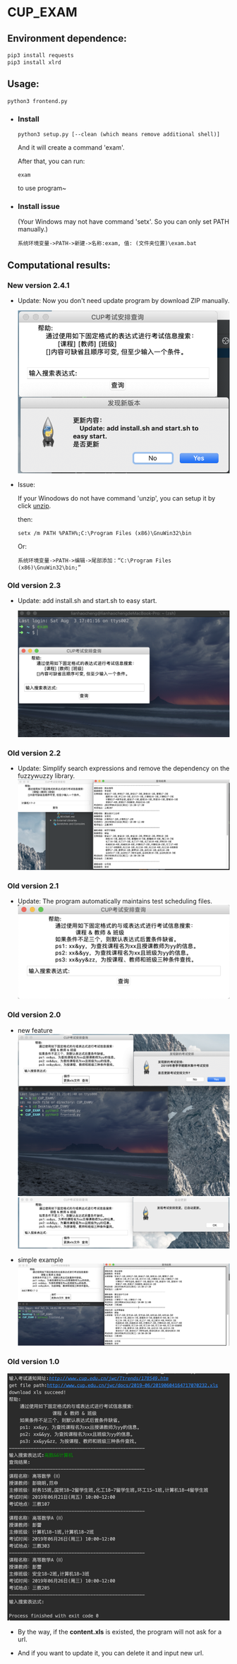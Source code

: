# CUP_EXAM  

## Environment dependence:  
```shell
pip3 install requests
pip3 install xlrd
```

## Usage:  
```shell
python3 frontend.py
```

- ### Install

  ```shell
  python3 setup.py [--clean (which means remove additional shell)]
  ```

  And it will create a command 'exam'. 

  After that, you can run:

  ```
  exam
  ```

  to use program~

- ### Install issue 
  (Your Windows may not have command 'setx'. So you can only set PATH manually.)

  ```
  系统环境变量->PATH->新建->名称:exam, 值: (文件夹位置)\exam.bat
  ```


## Computational results:  

### New version 2.4.1

- Update: Now you don't need update program by download ZIP manually.

  ![10.png](./img/10.png)

- Issue:

  If your Winodows do not have command 'unzip', you can setup it by click [unzip](http://gnuwin32.sourceforge.net/downlinks/unzip.php).

  then:

  ```shell
  setx /m PATH %PATH%;C:\Program Files (x86)\GnuWin32\bin
  ```

  Or:

  ```shell
  系统环境变量->PATH->编辑->尾部添加：“C:\Program Files (x86)\GnuWin32\bin;”
  ```

### Old version 2.3

- Update: add install.sh and start.sh to easy start.

  ![9.png](./img/9.png)

### Old version 2.2
- Update: Simplify search expressions and remove the dependency on the fuzzywuzzy library.   
  ![8.png](./img/8.png) 

### Old version 2.1
- Update: The program automatically maintains test scheduling files.  
  ![7.png](./img/7.png)  

### Old version 2.0  
- new feature  
  ![5.png](./img/5.png)  
  ![6.png](./img/6.png)  



- simple example  
  ![simple example](./img/4.png)  

### Old version 1.0  
![1.jpg](./img/1.jpg)  

- By the way, if the **content.xls** is existed, the program will not ask for a url. 

- And if you want to update it, you can delete it and input new url. 